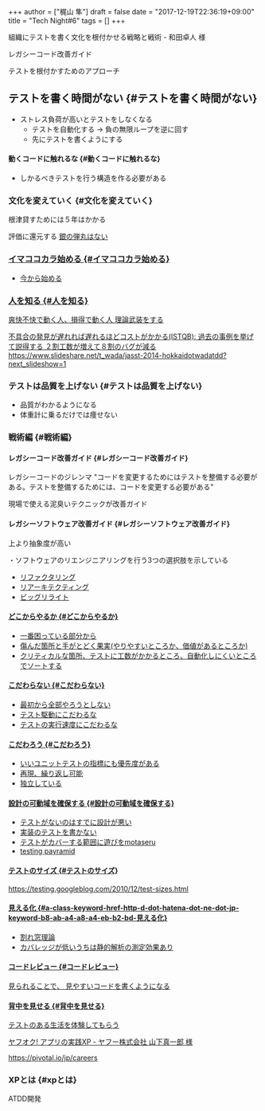 +++
author = ["梶山 隼"]
draft = false
date  = "2017-12-19T22:36:19+09:00"
title = "Tech Night#6"
tags  = []
+++

組織にテストを書く文化を根付かせる戦略と戦術 - 和田卓人 様

レガシーコード改善ガイド

テストを根付かすためのアプローチ


## テストを書く時間がない {#テストを書く時間がない}

-   ストレス負荷が高いとテストをしなくなる
    -   テストを自動化する -> 負の無限ループを逆に回す
    -   先にテストを書くようにする


#### 動くコードに触れるな {#動くコードに触れるな}

-   しかるべきテストを行う構造を作る必要がある


### 文化を変えていく {#文化を変えていく}

根津貸すためには５年はかかる

評価に還元する
<a class="keyword" href="<http://d.hatena.ne.jp/keyword/%B6%E4%A4%CE%C3%C6%B4%DD>">銀の弾丸はない


### イマココカラ始める {#イマココカラ始める}

-   今から始める


### 人を知る {#人を知る}

爽快不快で動く人、損得で動く人
<a class="keyword" href="<http://d.hatena.ne.jp/keyword/%CD%FD%CF%C0%C9%F0%C1%F5>">理論武装をする

不具合の発見が遅れれば遅れるほどコストがかかる(ISTQB): 過去の事例を挙げて説得する
２割工数が増えて８割のバグが減る
<a href="<https://www.slideshare.net/t_wada/jasst-2014-hokkaidotwadatdd?next_slideshow=1>"><https://www.slideshare.net/t_wada/jasst-2014-hokkaidotwadatdd?next_slideshow=1>


### テストは品質を上げない {#テストは品質を上げない}

-   品質がわかるようになる
-   体重計に乗るだけでは痩せない


### 戦術編 {#戦術編}


#### レガシーコード改善ガイド {#レガシーコード改善ガイド}

レガシーコードのジレンマ
"コードを変更するためにはテストを整備する必要がある。テストを整備するためには、コードを変更する必要がある"

現場で使える泥臭いテクニックが改善ガイド


#### レガシーソフトウェア改善ガイド {#レガシーソフトウェア改善ガイド}

上より抽象度が高い

・ソフトウェアのリエンジニアリングを行う3つの選択肢を示している

-   <a class="keyword" href="<http://d.hatena.ne.jp/keyword/%A5%EA%A5%D5%A5%A1%A5%AF%A5%BF%A5%EA%A5%F3%A5%B0>">リファクタリング
-   リアーキテクティング
-   ビッグリライト


#### どこからやるか {#どこからやるか}

-   一番困っている部分から
-   傷んだ箇所と手がとどく果実(やりやすいところか、価値があるところか)
-   クリティカルな箇所、テストに工数がかかるところ、自動化しにくいところでソートする


#### こだわらない {#こだわらない}

-   最初から全部やろうとしない
-   テスト駆動にこだわるな
-   テストの実行速度にこだわるな


#### こだわろう {#こだわろう}

-   いい<a class="keyword" href="<http://d.hatena.ne.jp/keyword/%A5%E6%A5%CB%A5%C3%A5%C8%A5%C6%A5%B9%A5%C8>">ユニットテストの指標にも優先度がある
-   再現、繰り返し可能
-   独立している


#### 設計の可動域を確保する {#設計の可動域を確保する}

-   テストがないのはすでに設計が悪い
-   実装のテストを書かない
-   テストがカバーする範囲に遊びをmotaseru
-   testing payramid


#### テストのサイズ {#テストのサイズ}

<a href="<https://testing.googleblog.com/2010/12/test-sizes.html>"><https://testing.googleblog.com/2010/12/test-sizes.html>


#### <a class="keyword" href="<http://d.hatena.ne.jp/keyword/%B8%AB%A4%A8%A4%EB%B2%BD>">見える化 {#a-class-keyword-href-http-d-dot-hatena-dot-ne-dot-jp-keyword-b8-ab-a4-a8-a4-eb-b2-bd-見える化}

-   <a class="keyword" href="<http://d.hatena.ne.jp/keyword/%B3%E4%A4%EC%C1%EB%CD%FD%CF%C0>">割れ窓理論
-   <a class="keyword" href="<http://d.hatena.ne.jp/keyword/%A5%AB%A5%D0%A5%EC%A5%C3%A5%B8>">カバレッジが低いうちは静的解析の測定効果あり


#### コードレビュー {#コードレビュー}

見られることで、
見やすいコードを書くようになる


#### 背中を見せる {#背中を見せる}

テストのある生活を体験してもらう

<a class="keyword" href="<http://d.hatena.ne.jp/keyword/%A5%E4%A5%D5%A5%AA%A5%AF>">ヤフオク! アプリの実践XP - ヤフー株式会社 山下真一郎 様

<a href="<https://pivotal.io/jp/careers>"><https://pivotal.io/jp/careers>


### XPとは {#xpとは}

ATDD開発
